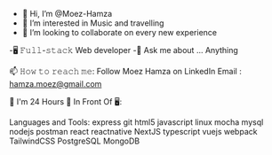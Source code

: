 - 👋 Hi, I’m @Moez-Hamza
- 👀 I’m interested in Music and travelling 
- 💞️ I’m looking to collaborate on every new experience

-🖥 𝙵𝚞𝚕𝚕-𝚜𝚝𝚊𝚌𝚔 Web developer
-💬 Ask me about ... Anything

📫 𝙷𝚘𝚠 𝚝𝚘 𝚛𝚎𝚊𝚌𝚑 𝚖𝚎:
Follow Moez Hamza on LinkedIn 
Email :  hamza.moez@gmail.com

🌙 I'm 24 Hours 🦉 In Front Of 🖥:


Languages and Tools:
express git html5 javascript linux mocha mysql nodejs postman react reactnative NextJS typescript vuejs webpack TailwindCSS PostgreSQL MongoDB
